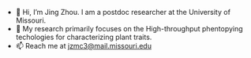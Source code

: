 - 👋 Hi, I’m Jing Zhou. I am a postdoc researcher at the University of Missouri. 
- 👀 My research primarily focuses on the High-throughput phentopying techologies for characterizing plant traits. 
- 📫 Reach me at jzmc3@mail.missouri.edu

<!---
Heyphil/Heyphil is a ✨ special ✨ repository because its `README.md` (this file) appears on your GitHub profile.
You can click the Preview link to take a look at your changes.
--->
